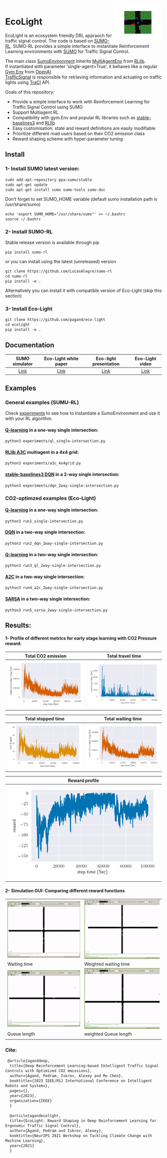 <img src="outputs/logo.png" align="right" width="30%"/> 



# EcoLight

EcoLight is an ecosystem friendly DRL appraoch for traffic signal control. The code is based on [SUMO-RL](https://github.com/LucasAlegre/sumo-rl). SUMO-RL provides a simple interface to instantiate Reinforcement Learning environments with [SUMO](https://github.com/eclipse/sumo) for Traffic Signal Control. 

The main class [SumoEnvironment](/sumo_rl/environment/env.py) inherits [MultiAgentEnv](https://github.com/ray-project/ray/blob/master/python/ray/rllib/env/multi_agent_env.py) from [RLlib](https://github.com/ray-project/ray/tree/master/python/ray/rllib).  
If instantiated with parameter 'single-agent=True', it behaves like a regular [Gym Env](https://github.com/openai/gym/blob/master/gym/core.py) from [OpenAI](https://github.com/openai).  
[TrafficSignal](https://github.com/LucasAlegre/sumo-rl/blob/master/environment/traffic_signal.py) is responsible for retrieving information and actuating on traffic lights using [TraCI](https://sumo.dlr.de/wiki/TraCI) API.

Goals of this repository:
- Provide a simple interface to work with Reinforcement Learning for Traffic Signal Control using SUMO
- Support Multiagent RL
- Compatibility with gym.Env and popular RL libraries such as [stable-baselines3](https://github.com/DLR-RM/stable-baselines3) and [RLlib](https://docs.ray.io/en/master/rllib.html)
- Easy customisation: state and reward definitions are easily modifiable
- Prioritize different road users based on their CO2 emission class
- Reward shaping scheme with hyper-parameter tuning

## Install

### 1- Install SUMO latest version:

```
sudo add-apt-repository ppa:sumo/stable
sudo apt-get update
sudo apt-get install sumo sumo-tools sumo-doc 
```
Don't forget to set SUMO_HOME variable (default sumo installation path is /usr/share/sumo)
```
echo 'export SUMO_HOME="/usr/share/sumo"' >> ~/.bashrc
source ~/.bashrc
```

### 2- Install SUMO-RL

Stable release version is available through pip
```
pip install sumo-rl
```

or you can install using the latest (unreleased) version
```
git clone https://github.com/LucasAlegre/sumo-rl
cd sumo-rl
pip install -e .
```

Alternatively you can install it with compatible version of  Eco-Light (skip this section)
### 3- Install Eco-Light
```
git clone https://github.com/pagand/eco-light
cd ecolight
pip install -e .
```

## Documentation

SUMO simulator         | Eco-Light white paper | Eco-light presentation |Eco-Light video
:-------------------------:|:-------------------------:|:-------------------------:|:-------------------------:
[Link](https://github.com/pagand/Eco-Light/tree/master/docs/sumu) |[Link](https://github.com/pagand/Eco-Light/tree/master/docs/white-paper)|[Link](https://upaspro.com/ecolight/) |[Link](https://www.youtube.com/watch?v=XMXiKri8BkQ)



## Examples

### General examples (SUMU-RL)

Check [experiments](/experiments) to see how to instantiate a SumoEnvironment and use it with your RL algorithm.

#### [Q-learning](/sumo-rl/agents/ql_agent.py) in a one-way single intersection:
```
python3 experiments/ql_single-intersection.py 
```

#### [RLlib A3C](/experiments/a3c_4x4grid.py) multiagent in a 4x4 grid:
```
python3 experiments/a3c_4x4grid.py
```

#### [stable-baselines3 DQN](/experiments/dqn_2way-single-intersection.py) in a 2-way single intersection:
```
python3 experiments/dqn_2way-single-intersection.py
```

### CO2-optimzed examples (Eco-Light)

#### [Q-learning](/run1_single-intersection.py) in a one-way single intersection:
```
python3 run1_single-intersection.py
```

#### [DQN](/run2_dqn_2way-single-intersection.py) in a two-way single intersection:
```
python3 run2_dqn_2way-single-intersection.py
```

#### [Q-learning](/run3_ql_2way-single-intersection.py) in a two-way single intersection:
```
python3 run3_ql_2way-single-intersection.py
```

#### [A2C](/run4_a2c_2way-single-intersection.py) in a two-way single intersection:
```
python3 run4_a2c_2way-single-intersection.py
```

#### [SARSA](/run5_sarsa_2way-single-intersection.py ) in a two-way single intersection:
```
python3 run5_sarsa_2way-single-intersection.py 
```


## Results:


#### 1-  Profile of different metrics for early stage learning with CO2 Pressure reward:



Total CO2 emission          |  Total travel time
:-------------------------:|:-------------------------:
![alt_text](outputs/image7.png "CO2 emission")|  ![alt_text](outputs/image9.png "Travel time")






Total stopped time           | Total waiting time
:-------------------------:|:-------------------------:
 ![alt_text](outputs/image10.png "total stopped")| ![alt_text](outputs/image7.png "total waiting time")


Reward profile         | 
:-------------------------:|
![alt_text](outputs/image4.png "Reward") | 




#### 2- Simulation GUI: Comparing different reward functions

<table>
  <tr>
   <td>


<img src="outputs/image1.gif" width="" alt="alt_text" title="image_tooltip">

   </td>
   <td>




<img src="outputs/image8.gif" width="" alt="alt_text1" title="image_tooltip1">

   </td>
  </tr>
  <tr>
   <td>Waiting time 
   </td>
   <td>Weighted waiting time
   </td>
  </tr>
  <tr>
   <td>



<img src="outputs/image3.gif" width="" alt="alt_text" title="image_tooltip">

   </td>
   <td>


<img src="outputs/image5.gif" width="" alt="alt_text" title="image_tooltip">

   </td>
  </tr>
  <tr>
   <td>Queue length
   </td>
   <td>weighted Queue length
   </td>
  </tr>
  <tr>
   <td colspan="2" >


</table>





### Cite:

```
 @article{aganddeep,
  title={Deep Reinforcement Learning-based Intelligent Traffic Signal Controls with Optimized CO2 emissions},
  author={Agand, Pedram, Iskrov, Alexey and Mo Chen},
  booktitle={2023 IEEE/RSJ International Conference on Intelligent Robots and Systems},
  pages={},
  year={2023},
  organization={IEEE}
  }

  @article{agandecolight,
  title={EcoLight: Reward Shaping in Deep Reinforcement Learning for Ergonomic Traffic Signal Control},
  author={Agand, Pedram and Iskrov, Alexey},
  booktitle={NeurIPS 2021 Workshop on Tackling Climate Change with Machine Learning},
  year={2021}
  }
```
